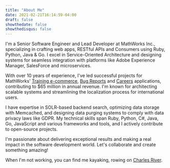 ```yaml
---
title: "About Me"
date: 2021-02-21T16:14:59-04:00
draft: false
showthedate: false
showthedisqus: false
---
```


I'm a Senior Software Engineer and Lead Developer at MathWorks Inc., specializing in crafting web apps, RESTful APIs and Consumers using Ruby, Python, Java & Go. I excel in Service-Oriented Architecture and designing systems for seamless integration with platforms like Adobe Experience Manager, SalesForce and microservices.

With over 10 years of experience, I've led successful projects for MathWorks' [Training e-commerce](https://www.mathworks.com/learn/training/classroom-courses.html?q=&page=1), [Bug Reports](https://www.mathworks.com/support/bugreports/?s_tid=hc_resources) and [Careers](https://www.mathworks.com/company/jobs/opportunities.html?s_tid=hp_ff_a_careers) applications, contributing to $65 million in annual revenue. I'm known for architecting scalable systems and streamlining the localization process for international users.

I have expertise in SOLR-based backend search, optimizing data storage with Memcached, and designing data purging systems to comply with data privacy laws like GDPR. My technical skills span Ruby, Python, C#, Java, Go, JavaScript and various frameworks and tools, and I actively contribute to open-source projects.

I'm passionate about delivering exceptional results and making a real impact in the software development world. Let's collaborate and create something amazing!

When I'm not working, you can find me kayaking, rowing on [Charles River](https://en.wikipedia.org/wiki/Charles_River).
